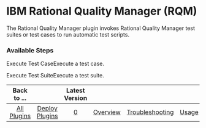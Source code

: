 
# IBM Rational Quality Manager (RQM)

The Rational Quality Manager plugin invokes Rational Quality Manager test suites or test cases to run automatic test scripts.


### Available Steps

Execute Test CaseExecute a test case.

Execute Test SuiteExecute a test suite.



|Back to ...||Latest Version|||||
| :---: | :---: | :---: | :---: | :---: | :---: | :---: |
|[All Plugins](../../index.md)|[Deploy Plugins](../README.md)|[0]()|[Overview](overview.md)|[Troubleshooting](troubleshooting.md)|[Usage](usage.md)|[Steps](steps.md)|
